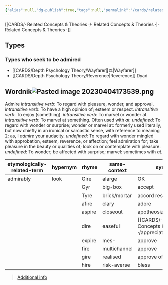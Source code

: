 ```yaml
---
{"alias":null,"dg-publish":true,"tags":null,"permalink":"/cards/related-concepts-and-theories/admire/","dgPassFrontmatter":true,"created":"2023-01-19T15:18:55.013+01:00","updated":"2023-05-10T21:19:16.395+02:00"}
---
```


[[CARDS/· Related Concepts & Theories ·/· Related Concepts & Theories ·\|· Related Concepts & Theories ·]]

## Types 

### Types who seek to be admired
- [[CARDS/Depth Psychology Theory/Wayfarer🌠⚖️\|Wayfarer]]
- [[CARDS/Depth Psychology Theory/Reverence\|Reverence]] Dyad

## Wordnik![Pasted image 20230404173539.png](/img/user/EXTRAS/Images/Pasted%20image%2020230404173539.png)
Admire
*intransitive verb*: To regard with pleasure, wonder, and approval.
*intransitive verb*: To have a high opinion of; esteem or respect.
*intransitive verb*: To enjoy (something).
*intransitive verb*: To marvel or wonder at.
*intransitive verb*: To marvel at something. Often used with <em>at.</em>
*undefined*: To regard with wonder or surprise; wonder or marvel at: formerly used literally, but now chiefly in an ironical or sarcastic sense, with reference to meaning 2: as, I <em>admire</em> your audacity.
*undefined*: To regard with wonder mingled with approbation, esteem, reverence, or affection; feel admiration for; take pleasure in the beauty or qualities of; look on or contemplate with pleasure.
*undefined*: To wonder; be affected with surprise; marvel: sometimes with <em>at.</em>

| etymologically-related-term |hypernym |rhyme |same-context |synonym |verb-form |
| --- | --- | --- | --- | --- | --- |
| admirably | look | Gire | alarge | OK | admired |
|  |  | Gyr | big-box | accept | admires |
|  |  | Tyre | brick/mortar | accord respect to | admiring |
|  |  | afire | clary | adore |  |
|  |  | aspire | closeout | apotheosize |  |
|  |  | dire | easeful | [[CARDS/· Related Concepts & Theories ·/appreciate\|appreciate]] |  |
|  |  | expire | mes- | approve |  |
|  |  | fire | multichannel | approve |  |
|  |  | gire | realised | approve of |  |
|  |  | hire | risk-averse | bless |  |

> [Additional info](https://www.wordnik.com/words/admire)
